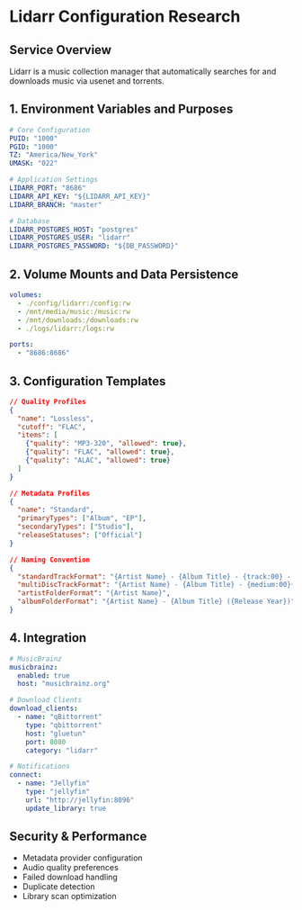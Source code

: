 # Lidarr Configuration Research

## Service Overview
Lidarr is a music collection manager that automatically searches for and downloads music via usenet and torrents.

## 1. Environment Variables and Purposes

```yaml
# Core Configuration
PUID: "1000"
PGID: "1000"
TZ: "America/New_York"
UMASK: "022"

# Application Settings
LIDARR_PORT: "8686"
LIDARR_API_KEY: "${LIDARR_API_KEY}"
LIDARR_BRANCH: "master"

# Database
LIDARR_POSTGRES_HOST: "postgres"
LIDARR_POSTGRES_USER: "lidarr"
LIDARR_POSTGRES_PASSWORD: "${DB_PASSWORD}"
```

## 2. Volume Mounts and Data Persistence

```yaml
volumes:
  - ./config/lidarr:/config:rw
  - /mnt/media/music:/music:rw
  - /mnt/downloads:/downloads:rw
  - ./logs/lidarr:/logs:rw

ports:
  - "8686:8686"
```

## 3. Configuration Templates

```json
// Quality Profiles
{
  "name": "Lossless",
  "cutoff": "FLAC",
  "items": [
    {"quality": "MP3-320", "allowed": true},
    {"quality": "FLAC", "allowed": true},
    {"quality": "ALAC", "allowed": true}
  ]
}

// Metadata Profiles
{
  "name": "Standard",
  "primaryTypes": ["Album", "EP"],
  "secondaryTypes": ["Studio"],
  "releaseStatuses": ["Official"]
}

// Naming Convention
{
  "standardTrackFormat": "{Artist Name} - {Album Title} - {track:00} - {Track Title}",
  "multiDiscTrackFormat": "{Artist Name} - {Album Title} - {medium:00}{track:00} - {Track Title}",
  "artistFolderFormat": "{Artist Name}",
  "albumFolderFormat": "{Artist Name} - {Album Title} ({Release Year})"
}
```

## 4. Integration

```yaml
# MusicBrainz
musicbrainz:
  enabled: true
  host: "musicbrainz.org"

# Download Clients
download_clients:
  - name: "qBittorrent"
    type: "qbittorrent"
    host: "gluetun"
    port: 8080
    category: "lidarr"

# Notifications
connect:
  - name: "Jellyfin"
    type: "jellyfin"
    url: "http://jellyfin:8096"
    update_library: true
```

## Security & Performance

- Metadata provider configuration
- Audio quality preferences
- Failed download handling
- Duplicate detection
- Library scan optimization